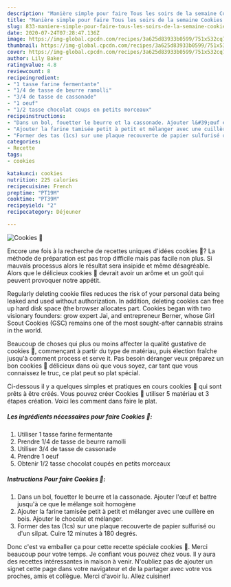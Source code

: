 ```yaml
---
description: "Manière simple pour faire Tous les soirs de la semaine Cookies 🍪"
title: "Manière simple pour faire Tous les soirs de la semaine Cookies 🍪"
slug: 833-maniere-simple-pour-faire-tous-les-soirs-de-la-semaine-cookies
date: 2020-07-24T07:28:47.136Z
image: https://img-global.cpcdn.com/recipes/3a625d83933b0599/751x532cq70/cookies-🍪-photo-principale-de-la-recette.jpg
thumbnail: https://img-global.cpcdn.com/recipes/3a625d83933b0599/751x532cq70/cookies-🍪-photo-principale-de-la-recette.jpg
cover: https://img-global.cpcdn.com/recipes/3a625d83933b0599/751x532cq70/cookies-🍪-photo-principale-de-la-recette.jpg
author: Lily Baker
ratingvalue: 4.8
reviewcount: 8
recipeingredient:
- "1 tasse farine fermentante"
- "1/4 de tasse de beurre ramolli"
- "3/4 de tasse de cassonade"
- "1 oeuf"
- "1/2 tasse chocolat coups en petits morceaux"
recipeinstructions:
- "Dans un bol, fouetter le beurre et la cassonade. Ajouter l&#39;œuf et battre jusqu&#39;à ce que le mélange soit homogène"
- "Ajouter la farine tamisée petit à petit et mélanger avec une cuillère en bois. Ajouter le chocolat et mélanger."
- "Former des tas (1cs) sur une plaque recouverte de papier sulfurisé ou d&#39;un silpat. Cuire 12 minutes à 180 degrés."
categories:
- Recette
tags:
- cookies

katakunci: cookies 
nutrition: 225 calories
recipecuisine: French
preptime: "PT19M"
cooktime: "PT39M"
recipeyield: "2"
recipecategory: Déjeuner

---
```



![Cookies 🍪](https://img-global.cpcdn.com/recipes/3a625d83933b0599/751x532cq70/cookies-🍪-photo-principale-de-la-recette.jpg)

Encore une fois à la recherche de recettes uniques d'idées cookies 🍪? La méthode de préparation est pas trop difficile mais pas facile non plus. Si mauvais processus alors le résultat sera insipide et même désagréable. Alors que le délicieux cookies 🍪 devrait avoir un arôme et un goût qui peuvent provoquer notre appétit.

Regularly deleting cookie files reduces the risk of your personal data being leaked and used without authorization. In addition, deleting cookies can free up hard disk space (the browser allocates part. Cookies began with two visionary founders: grow expert Jai, and entrepreneur Berner, whose Girl Scout Cookies (GSC) remains one of the most sought-after cannabis strains in the world.

Beaucoup de choses qui plus ou moins affecter la qualité gustative de cookies 🍪, commençant à partir du type de matériau, puis élection fraîche jusqu'à comment process et serve it. Pas besoin déranger veux préparez un bon cookies 🍪 délicieux dans où que vous soyez, car tant que vous connaissez le truc, ce plat peut so plat spécial.


Ci-dessous il y a quelques simples et pratiques en cours cookies 🍪 qui sont prêts à être créés. Vous pouvez créer Cookies 🍪 utiliser 5 matériau et 3 étapes création. Voici les comment dans faire le plat.

<!--inarticleads1-->

##### Les ingrédients nécessaires pour faire Cookies 🍪:

1. Utiliser 1 tasse farine fermentante
1. Prendre 1/4 de tasse de beurre ramolli
1. Utiliser 3/4 de tasse de cassonade
1. Prendre 1 oeuf
1. Obtenir 1/2 tasse chocolat coupés en petits morceaux




<!--inarticleads2-->

##### Instructions Pour faire Cookies 🍪:

1. Dans un bol, fouetter le beurre et la cassonade. Ajouter l&#39;œuf et battre jusqu&#39;à ce que le mélange soit homogène
1. Ajouter la farine tamisée petit à petit et mélanger avec une cuillère en bois. Ajouter le chocolat et mélanger.
1. Former des tas (1cs) sur une plaque recouverte de papier sulfurisé ou d&#39;un silpat. Cuire 12 minutes à 180 degrés.





Donc c'est va emballer ça pour cette recette spéciale cookies 🍪. Merci beaucoup pour votre temps. Je confiant vous pouvez chez vous. Il y aura des recettes  intéressantes in maison à venir. N'oubliez pas de ajouter un signet cette page dans votre navigateur et de la partager avec votre vos proches, amis et collègue. Merci d'avoir lu. Allez cuisiner!

